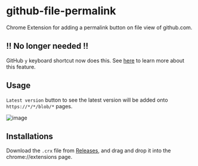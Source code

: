 # github-file-permalink

Chrome Extension for adding a permalink button on file view of github.com.

## !! No longer needed !!

GitHub `y` keyboard shortcut now does this.
See [here](https://help.github.com/articles/getting-permanent-links-to-files/) to learn more about this feature.

## Usage

`Latest version` button to see the latest version will be added onto `https://*/*/blob/*` pages.

![image](https://cloud.githubusercontent.com/assets/4360663/11677022/47bf899a-9e7c-11e5-904c-54cd8b0380da.png)

## Installations

Download the `.crx` file from [Releases](https://github.com/ttskch/github-file-permalink/releases), and drag and drop it into the chrome://extensions page.
